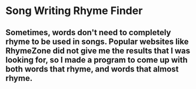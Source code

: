 # Song Writing Rhyme Finder
## Sometimes, words don't need to completely rhyme to be used in songs. Popular websites like RhymeZone did not give me the results that I was looking for, so I made a program to come up with both words that rhyme, and words that almost rhyme.

